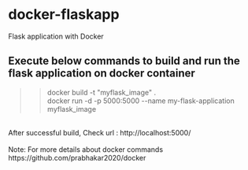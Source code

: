 # docker-flaskapp
Flask application with Docker

Execute below commands to build and run the flask application on docker container
-------
>> docker build -t "myflask_image" .<br/>
>> docker run -d -p 5000:5000 --name my-flask-application myflask_image
<br/>
After successful build, Check url : http://localhost:5000/
<br/><br/>
Note: For more details about docker commands https://github.com/prabhakar2020/docker
